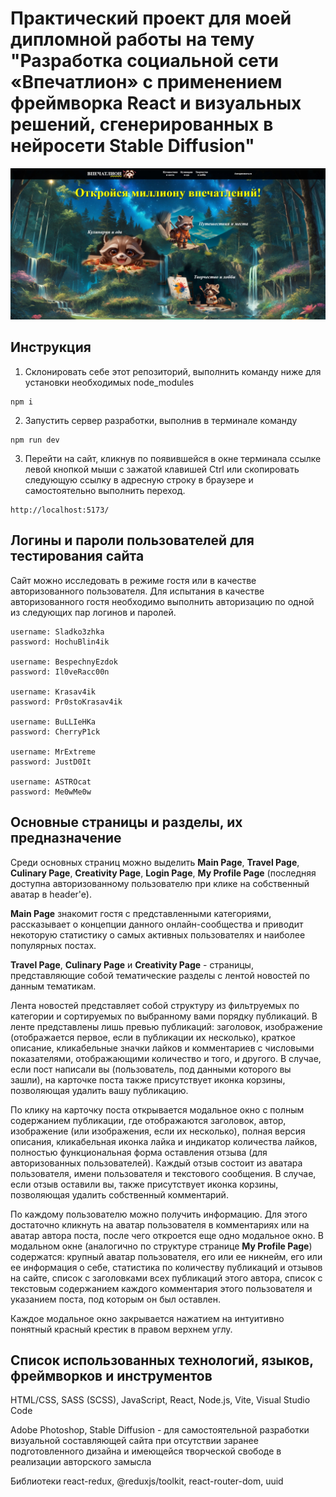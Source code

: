 # Практический проект для моей дипломной работы на тему "Разработка социальной сети «Впечатлион» с применением фреймворка React и визуальных решений, сгенерированных в нейросети Stable Diffusion"

![Верх главной страницы с категориями "Впечатлиона"](readme-pic-main.jpg)

## Инструкция

1. Склонировать себе этот репозиторий, выполнить команду ниже для установки
   необходимых node_modules

```
npm i
```

2. Запустить сервер разработки, выполнив в терминале команду

```
npm run dev
```

3. Перейти на сайт, кликнув по появившейся в окне терминала ссылке левой кнопкой
   мыши с зажатой клавишей Ctrl или скопировать следующую ссылку в адресную
   строку в браузере и самостоятельно выполнить переход.

```
http://localhost:5173/
```

## Логины и пароли пользователей для тестирования сайта

Сайт можно исследовать в режиме гостя или в качестве авторизованного
пользователя. Для испытания в качестве авторизованного гостя необходимо
выполнить авторизацию по одной из следующих пар логинов и паролей.

```
username: Sladko3zhka
password: HochuBlin4ik

username: BespechnyEzdok
password: Il0veRacc00n

username: Krasav4ik
password: Pr0stoKrasav4ik

username: BuLLIeHKa
password: CherryP1ck

username: MrExtreme
password: JustD0It

username: ASTROcat
password: Me0wMe0w
```

## Основные страницы и разделы, их предназначение

Среди основных страниц можно выделить **Main Page**, **Travel Page**, **Culinary
Page**, **Creativity Page**, **Login Page**, **My Profile Page** (последняя
доступна авторизованному пользователю при клике на собственный аватар в
header'e).

**Main Page** знакомит гостя с представленными категориями, рассказывает о
концепции данного онлайн-сообщества и приводит некоторую статистику о самых
активных пользователях и наиболее популярных постах.

**Travel Page**, **Culinary Page** и **Creativity Page** - страницы,
представляющие собой тематические разделы с лентой новостей по данным тематикам.

Лента новостей представляет собой структуру из фильтруемых по категории и
сортируемых по выбранному вами порядку публикаций. В ленте представлены лишь
превью публикаций: заголовок, изображение (отображается первое, если в
публикации их несколько), краткое описание, кликабельные значки лайков и
комментариев с числовыми показателями, отображающими количество и того, и
другого. В случае, если пост написали вы (пользователь, под данными которого вы
зашли), на карточке поста также присутствует иконка корзины, позволяющая удалить
вашу публикацию.

По клику на карточку поста открывается модальное окно с полным содержанием
публикации, где отображаются заголовок, автор, изображение (или изображения,
если их несколько), полная версия описания, кликабельная иконка лайка и
индикатор количества лайков, полностью функциональная форма оставления отзыва
(для авторизованных пользователей). Каждый отзыв состоит из аватара
пользователя, имени пользователя и текстового сообщения. В случае, если отзыв
оставили вы, также присутствует иконка корзины, позволяющая удалить собственный
комментарий.

По каждому пользователю можно получить информацию. Для этого достаточно кликнуть
на аватар пользователя в комментариях или на аватар автора поста, после чего
откроется еще одно модальное окно. В модальном окне (аналогично по структуре
странице **My Profile Page**) содержатся: крупный аватар пользователя, его или
ее никнейм, его или ее информация о себе, статистика по количеству публикаций и
отзывов на сайте, список с заголовками всех публикаций этого автора, список с
текстовым содержанием каждого комментария этого пользователя и указанием поста,
под которым он был оставлен.

Каждое модальное окно закрывается нажатием на интуитивно понятный красный
крестик в правом верхнем углу.

## Список использованных технологий, языков, фреймворков и инструментов
HTML/CSS, SASS (SCSS), JavaScript, React, Node.js, Vite, Visual Studio Code

Adobe Photoshop, Stable Diffusion - для самостоятельной разработки визуальной составляющей сайта при отсутствии заранее подготовленного дизайна и имеющейся творческой свободе в реализации авторского замысла

Библиотеки react-redux, @reduxjs/toolkit, react-router-dom, uuid